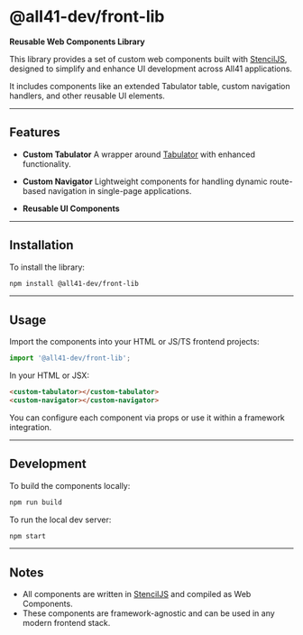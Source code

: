 # @all41-dev/front-lib

**Reusable Web Components Library**

This library provides a set of custom web components built with [StencilJS](https://stenciljs.com/), designed to simplify and enhance UI development across All41 applications.

It includes components like an extended Tabulator table, custom navigation handlers, and other reusable UI elements.

---

## Features

* **Custom Tabulator**
  A wrapper around [Tabulator](http://tabulator.info/) with enhanced functionality.

* **Custom Navigator**
  Lightweight components for handling dynamic route-based navigation in single-page applications.

* **Reusable UI Components**

---

## Installation

To install the library:

```bash
npm install @all41-dev/front-lib
```

---

## Usage

Import the components into your HTML or JS/TS frontend projects:

```ts
import '@all41-dev/front-lib';
```

In your HTML or JSX:

```html
<custom-tabulator></custom-tabulator>
<custom-navigator></custom-navigator>
```

You can configure each component via props or use it within a framework integration.

---

## Development

To build the components locally:

```bash
npm run build
```

To run the local dev server:

```bash
npm start
```

---

## Notes

* All components are written in [StencilJS](https://stenciljs.com/) and compiled as Web Components.
* These components are framework-agnostic and can be used in any modern frontend stack.